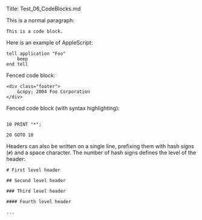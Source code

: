﻿Title: Test_06_CodeBlocks.md

This is a normal paragraph:

    This is a code block.

Here is an example of AppleScript:

    tell application "Foo"
        beep
    end tell

Fenced code block:

```
<div class="footer">
    &copy; 2004 Foo Corporation
</div>
```

Fenced code block (with syntax highlighting):

```basic

10 PRINT "*";

20 GOTO 10

```

Headers can also be written on a single line, prefixing them with hash signs (`#`) and a space character. The number of hash signs defines the level of
the header:

	# First level header
	
	## Second level header
	
	### Third level header
	
	#### Fourth level header
	
	...
